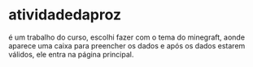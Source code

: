 # atividadedaproz
é um trabalho do curso, escolhi fazer com o tema do minegraft,  aonde aparece uma caixa para preencher os dados e após os dados estarem válidos, ele entra na página principal.
